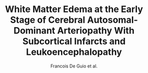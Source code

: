 ---
cat: gaia
subcat: architecture
bestof: false
author: Francois De Guio et al.
title: White Matter Edema at the Early Stage of Cerebral Autosomal-Dominant Arteriopathy With Subcortical Infarcts and Leukoencephalopathy
journal: STROKE
year: 2015
type: article
doi: 10.1161/STROKEAHA.114.007018
---